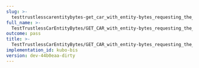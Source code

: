 ```yaml
---
slug: >-
  testtrustlesscarentitybytes-get_car_with_entity-bytes_requesting_the_first_byte_of_a_file_(format-car)-header_etag
full_name: >-
  TestTrustlessCarEntityBytes/GET_CAR_with_entity-bytes_requesting_the_first_byte_of_a_file_(format=car)/Header_Etag
outcome: pass
title: >-
  TestTrustlessCarEntityBytes/GET_CAR_with_entity-bytes_requesting_the_first_byte_of_a_file_(format=car)/Header_Etag
implementation_id: kubo-bis
version: dev-44b0eaa-dirty
---
```


